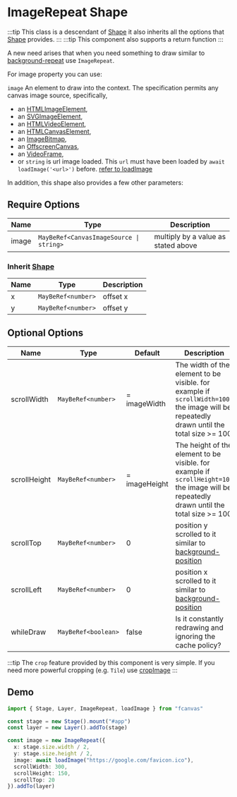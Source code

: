 # ImageRepeat Shape

:::tip
This class is a descendant of [Shape](/guide/essentials/Shape) it also inherits all the options that [Shape](/guide/essentials/Shape) provides.
:::
:::tip
This component also supports a return function
:::

A new need arises that when you need something to draw similar to [background-repeat](https://developer.mozilla.org/en-US/docs/Web/CSS/background-repeat) use `ImageRepeat`.

For image property you can use:

`image` An element to draw into the context. The specification permits any canvas image source, specifically,

- an [HTMLImageElement](https://developer.mozilla.org/en-US/docs/Web/API/HTMLImageElement),
- an [SVGImageElement](https://developer.mozilla.org/en-US/docs/Web/API/SVGImageElement),
- an [HTMLVideoElement](https://developer.mozilla.org/en-US/docs/Web/API/HTMLVideoElement),
- an [HTMLCanvasElement](https://developer.mozilla.org/en-US/docs/Web/API/HTMLCanvasElement),
- an [ImageBitmap](https://developer.mozilla.org/en-US/docs/Web/API/ImageBitmap),
- an [OffscreenCanvas](https://developer.mozilla.org/en-US/docs/Web/API/OffscreenCanvas),
- an [VideoFrame](https://developer.mozilla.org/en-US/docs/Web/API/VideoFrame),
- or `string` is url image loaded. This `url` must have been loaded by `await loadImage('<url>')` before. [refer to loadImage](/guide/functions/other-utils#loadImage)

In addition, this shape also provides a few other parameters:

## Require Options

| Name  | Type                                    | Description                         |
| ----- | --------------------------------------- | ----------------------------------- |
| image | `MayBeRef<CanvasImageSource \| string>` | multiply by a value as stated above |

### Inherit [Shape](/guide/essentials/Shape)

| Name | Type               | Description |
| ---- | ------------------ | ----------- |
| x    | `MayBeRef<number>` | offset x    |
| y    | `MayBeRef<number>` | offset y    |

## Optional Options

| Name         | Type                | Default       | Description                                                                                                                               |
| ------------ | ------------------- | ------------- | ----------------------------------------------------------------------------------------------------------------------------------------- |
| scrollWidth  | `MayBeRef<number>`  | = imageWidth  | The width of the element to be visible. for example if `scrollWidth=100` the image will be repeatedly drawn until the total size >= 100   |
| scrollHeight | `MayBeRef<number>`  | = imageHeight | The height of the element to be visible. for example if `scrollHeight=100` the image will be repeatedly drawn until the total size >= 100 |
| scrollTop    | `MayBeRef<number>`  | 0             | position y scrolled to it similar to [background-position](https://developer.mozilla.org/en-US/docs/Web/CSS/background-position)          |
| scrollLeft   | `MayBeRef<number>`  | 0             | position x scrolled to it similar to [background-position](https://developer.mozilla.org/en-US/docs/Web/CSS/background-position)          |
| whileDraw    | `MayBeRef<boolean>` | false         | Is it constantly redrawing and ignoring the cache policy?                                                                                 |

:::tip
The `crop` feature provided by this component is very simple. If you need more powerful cropping (e.g. `Tile`) use [cropImage](/guide/functions/other-utils#cropImage)
:::

## Demo

```ts
import { Stage, Layer, ImageRepeat, loadImage } from "fcanvas"

const stage = new Stage().mount("#app")
const layer = new Layer().addTo(stage)

const image = new ImageRepeat({
  x: stage.size.width / 2,
  y: stage.size.height / 2,
  image: await loadImage("https://google.com/favicon.ico"),
  scrollWidth: 300,
  scrollHeight: 150,
  scrollTop: 20
}).addTo(layer)
```

<Preview />
